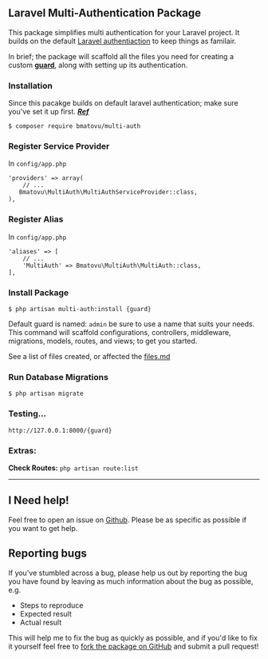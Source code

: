 ## Laravel Multi-Authentication Package
This package simplifies multi authentication for your Laravel project. It builds on the default [Laravel authentiaction](https://laravel.com/docs/5.6/authentication) to keep things as familair.

In brief; the package will scaffold all the files you need for creating a custom [**guard**](https://laravel.com/docs/5.6/authentication#adding-custom-guards), along with setting up its authentication.

### Installation
Since this pacakge builds on default laravel authentication; make sure you've set it up first. [**_Ref_**](https://laravel.com/docs/5.6/authentication)

`$ composer require bmatovu/multi-auth`

### Register Service Provider 
In `config/app.php`
```
'providers' => array(
    // ...
   Bmatovu\MultiAuth\MultiAuthServiceProvider::class,
),
```

### Register Alias 
In `config/app.php`
```
'aliases' => [
    // ...
    'MultiAuth' => Bmatovu\MultiAuth\MultiAuth::class,
],
```

### Install Package
`$ php artisan multi-auth:install {guard}`

Default guard is named: `admin` be sure to use a name that suits your needs.
This command will scaffold configurations, controllers, middleware, migrations, models, routes, and views; to get you started.

See a list of files created, or affected the [files.md](https://github.com/mtvbrianking/multi-auth/blob/master/files.md)

### Run Database Migrations
`$ php artisan migrate`

### Testing...
`http://127.0.0.1:8000/{guard}`

### Extras:
**Check Routes:** `php artisan route:list`

<hr/>

I Need help!
---
Feel free to open an issue on [Github](https://github.com/mtvbrianking/multi-auth/issues/new). Please be as specific as possible if you want to get help.

Reporting bugs
--
If you've stumbled across a bug, please help us out by reporting the bug you have found by leaving as much information about the bug as possible, e.g.
- Steps to reproduce
- Expected result
- Actual result

This will help me to fix the bug as quickly as possible, and if you'd like to fix it yourself feel free to [fork the package on GitHub](https://github.com/mtvbrianking/multi-auth) and submit a pull request!
